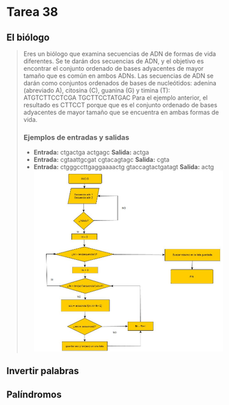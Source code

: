 # Tarea 38
## El biólogo
>Eres un biólogo que examina secuencias de ADN de formas de vida diferentes. Se te darán dos secuencias de ADN,
y el objetivo es encontrar el conjunto ordenado de bases adyacentes de mayor tamaño que es común en ambos ADNs.
Las secuencias de ADN se darán como conjuntos ordenados de bases de nucleótidos: adenina (abreviado A), citosina (C),
guanina (G) y timina (T):
>ATGTCTTCCTCGA TGCTTCCTATGAC
Para el ejemplo anterior, el resultado es CTTCCT porque que es el conjunto ordenado de bases adyacentes de mayor tamaño
 que se encuentra en ambas formas de vida.
>### Ejemplos de entradas y salidas
>* **Entrada:** ctgactga actgagc         **Salida:** actga
>* **Entrada:** cgtaattgcgat cgtacagtagc **Salida:**  cgta
>* **Entrada:** ctgggccttgaggaaaactg gtaccagtactgatagt **Salida:** actg
>![imagen_etl](tarea38_el_biologo.JPG)

## Invertir palabras

## Palíndromos
